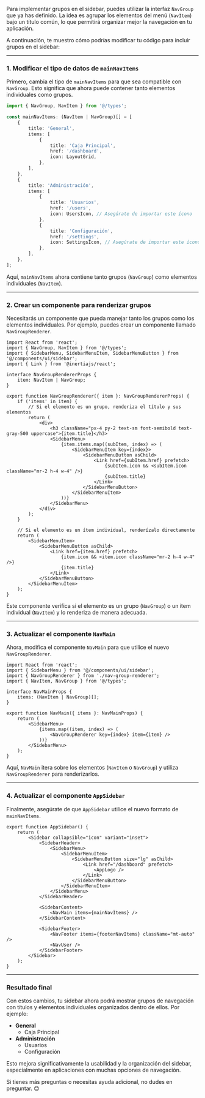 Para implementar grupos en el sidebar, puedes utilizar la interfaz `NavGroup` que ya has definido. La idea es agrupar los elementos del menú (`NavItem`) bajo un título común, lo que permitirá organizar mejor la navegación en tu aplicación.

A continuación, te muestro cómo podrías modificar tu código para incluir grupos en el sidebar:

---

### 1. Modificar el tipo de datos de `mainNavItems`

Primero, cambia el tipo de `mainNavItems` para que sea compatible con `NavGroup`. Esto significa que ahora puede contener tanto elementos individuales como grupos.

```typescript
import { NavGroup, NavItem } from '@/types';

const mainNavItems: (NavItem | NavGroup)[] = [
    {
        title: 'General',
        items: [
            {
                title: 'Caja Principal',
                href: '/dashboard',
                icon: LayoutGrid,
            },
        ],
    },
    {
        title: 'Administración',
        items: [
            {
                title: 'Usuarios',
                href: '/users',
                icon: UsersIcon, // Asegúrate de importar este ícono
            },
            {
                title: 'Configuración',
                href: '/settings',
                icon: SettingsIcon, // Asegúrate de importar este ícono
            },
        ],
    },
];
```

Aquí, `mainNavItems` ahora contiene tanto grupos (`NavGroup`) como elementos individuales (`NavItem`).

---

### 2. Crear un componente para renderizar grupos

Necesitarás un componente que pueda manejar tanto los grupos como los elementos individuales. Por ejemplo, puedes crear un componente llamado `NavGroupRenderer`.

```tsx
import React from 'react';
import { NavGroup, NavItem } from '@/types';
import { SidebarMenu, SidebarMenuItem, SidebarMenuButton } from '@/components/ui/sidebar';
import { Link } from '@inertiajs/react';

interface NavGroupRendererProps {
    item: NavItem | NavGroup;
}

export function NavGroupRenderer({ item }: NavGroupRendererProps) {
    if ('items' in item) {
        // Si el elemento es un grupo, renderiza el título y sus elementos
        return (
            <div>
                <h3 className="px-4 py-2 text-sm font-semibold text-gray-500 uppercase">{item.title}</h3>
                <SidebarMenu>
                    {item.items.map((subItem, index) => (
                        <SidebarMenuItem key={index}>
                            <SidebarMenuButton asChild>
                                <Link href={subItem.href} prefetch>
                                    {subItem.icon && <subItem.icon className="mr-2 h-4 w-4" />}
                                    {subItem.title}
                                </Link>
                            </SidebarMenuButton>
                        </SidebarMenuItem>
                    ))}
                </SidebarMenu>
            </div>
        );
    }

    // Si el elemento es un ítem individual, renderízalo directamente
    return (
        <SidebarMenuItem>
            <SidebarMenuButton asChild>
                <Link href={item.href} prefetch>
                    {item.icon && <item.icon className="mr-2 h-4 w-4" />}
                    {item.title}
                </Link>
            </SidebarMenuButton>
        </SidebarMenuItem>
    );
}
```

Este componente verifica si el elemento es un grupo (`NavGroup`) o un ítem individual (`NavItem`) y lo renderiza de manera adecuada.

---

### 3. Actualizar el componente `NavMain`

Ahora, modifica el componente `NavMain` para que utilice el nuevo `NavGroupRenderer`.

```tsx
import React from 'react';
import { SidebarMenu } from '@/components/ui/sidebar';
import { NavGroupRenderer } from './nav-group-renderer';
import { NavItem, NavGroup } from '@/types';

interface NavMainProps {
    items: (NavItem | NavGroup)[];
}

export function NavMain({ items }: NavMainProps) {
    return (
        <SidebarMenu>
            {items.map((item, index) => (
                <NavGroupRenderer key={index} item={item} />
            ))}
        </SidebarMenu>
    );
}
```

Aquí, `NavMain` itera sobre los elementos (`NavItem` o `NavGroup`) y utiliza `NavGroupRenderer` para renderizarlos.

---

### 4. Actualizar el componente `AppSidebar`

Finalmente, asegúrate de que `AppSidebar` utilice el nuevo formato de `mainNavItems`.

```tsx
export function AppSidebar() {
    return (
        <Sidebar collapsible="icon" variant="inset">
            <SidebarHeader>
                <SidebarMenu>
                    <SidebarMenuItem>
                        <SidebarMenuButton size="lg" asChild>
                            <Link href="/dashboard" prefetch>
                                <AppLogo />
                            </Link>
                        </SidebarMenuButton>
                    </SidebarMenuItem>
                </SidebarMenu>
            </SidebarHeader>

            <SidebarContent>
                <NavMain items={mainNavItems} />
            </SidebarContent>

            <SidebarFooter>
                <NavFooter items={footerNavItems} className="mt-auto" />
                <NavUser />
            </SidebarFooter>
        </Sidebar>
    );
}
```

---

### Resultado final

Con estos cambios, tu sidebar ahora podrá mostrar grupos de navegación con títulos y elementos individuales organizados dentro de ellos. Por ejemplo:

- **General**
  - Caja Principal
- **Administración**
  - Usuarios
  - Configuración

Esto mejora significativamente la usabilidad y la organización del sidebar, especialmente en aplicaciones con muchas opciones de navegación.

Si tienes más preguntas o necesitas ayuda adicional, no dudes en preguntar. 😊
